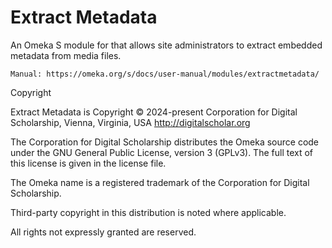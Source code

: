 # Extract Metadata

An Omeka S module for that allows site administrators to extract embedded metadata from media files. 

    Manual: https://omeka.org/s/docs/user-manual/modules/extractmetadata/

Copyright

Extract Metadata is Copyright © 2024-present Corporation for Digital Scholarship, Vienna, Virginia, USA http://digitalscholar.org

The Corporation for Digital Scholarship distributes the Omeka source code under the GNU General Public License, version 3 (GPLv3). The full text of this license is given in the license file.

The Omeka name is a registered trademark of the Corporation for Digital Scholarship.

Third-party copyright in this distribution is noted where applicable.

All rights not expressly granted are reserved.
